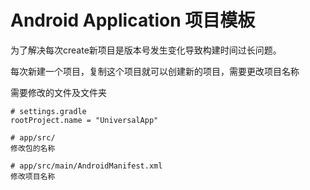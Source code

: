 # Android Application 项目模板

为了解决每次create新项目是版本号发生变化导致构建时间过长问题。

每次新建一个项目，复制这个项目就可以创建新的项目，需要更改项目名称

需要修改的文件及文件夹

```
# settings.gradle
rootProject.name = "UniversalApp"

# app/src/
修改包的名称

# app/src/main/AndroidManifest.xml
修改项目名称
```


